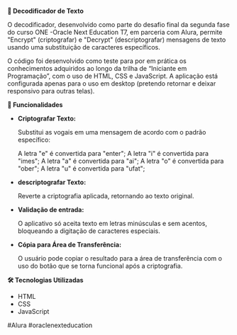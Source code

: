 **📜 Decodificador de Texto**

O decodificador, desenvolvido como parte do desafio final da segunda fase do curso ONE -Oracle Next Education T7, em parceria com Alura, permite "Encrypt" (criptografar) e "Decrypt" (descriptografar) mensagens de texto usando uma substituição de caracteres específicos.

O código foi desenvolvido como teste para por em prática os conhecimentos adquiridos ao longo da trilha de “Iniciante em Programação”, com o uso de HTML, CSS e JavaScript.  A aplicação está configurada apenas para o uso em desktop (pretendo retornar e deixar responsivo para outras telas).

**🚀 Funcionalidades**

- **Criptografar Texto:**
    
    Substitui as vogais em uma mensagem de acordo com o padrão específico:
    
    A letra "e" é convertida para "enter";
    A letra "i" é convertida para "imes";
    A letra "a" é convertida para "ai";
    A letra "o" é convertida para "ober";
    A letra "u" é convertida para "ufat";
    
- **descriptografar Texto:**
    
    Reverte a criptografia aplicada, retornando ao texto original.
    
- **Validação de entrada:**
    
    O aplicativo só aceita texto em letras minúsculas e sem acentos, bloqueando a digitação de caracteres especiais.
    
- **Cópia para Área de Transferência:**
    
    O usuário pode copiar o resultado para a área de transferência com o uso do botão que se torna funcional após a criptografia.
    

**🛠️ Tecnologias Utilizadas**

- HTML
- CSS
- JavaScript

#Alura #oraclenexteducation
